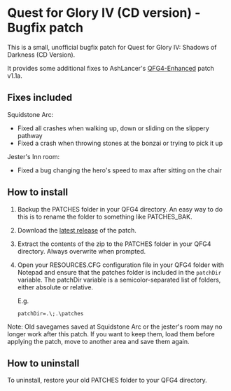 # Quest for Glory IV (CD version) - Bugfix patch
This is a small, unofficial bugfix patch for Quest for Glory IV: Shadows of Darkness (CD Version).

It provides some additional fixes to AshLancer's [QFG4-Enhanced](https://github.com/AshLancer/QFG4-Enhanced) patch v1.1a.

## Fixes included
Squidstone Arc:
* Fixed all crashes when walking up, down or sliding on the slippery pathway
* Fixed a crash when throwing stones at the bonzai or trying to pick it up

Jester's Inn room:
* Fixed a bug changing the hero's speed to max after sitting on the chair

## How to install

1. Backup the PATCHES folder in your QFG4 directory. An easy way to do this is to rename the folder to something like PATCHES_BAK.

2. Download the [latest release](https://github.com/h3rmit-git/QFG4-Fixes/releases) of the patch.

3. Extract the contents of the zip to the PATCHES folder in your QFG4 directory. Always overwrite when prompted.

4. Open your RESOURCES.CFG configuration file in your QFG4 folder with Notepad and ensure that the patches folder is included in the ``patchDir`` variable. The patchDir variable is a semicolor-separated list of folders, either absolute or relative.
   
   E.g. 
   
   ``patchDir=.\;.\patches``
   
Note: Old savegames saved at Squidstone Arc or the jester's room may no longer work after this patch. If you want to keep them, load them before applying the patch, move to another area and save them again.
   
 ## How to uninstall

To uninstall, restore your old PATCHES folder to your QFG4 directory.
